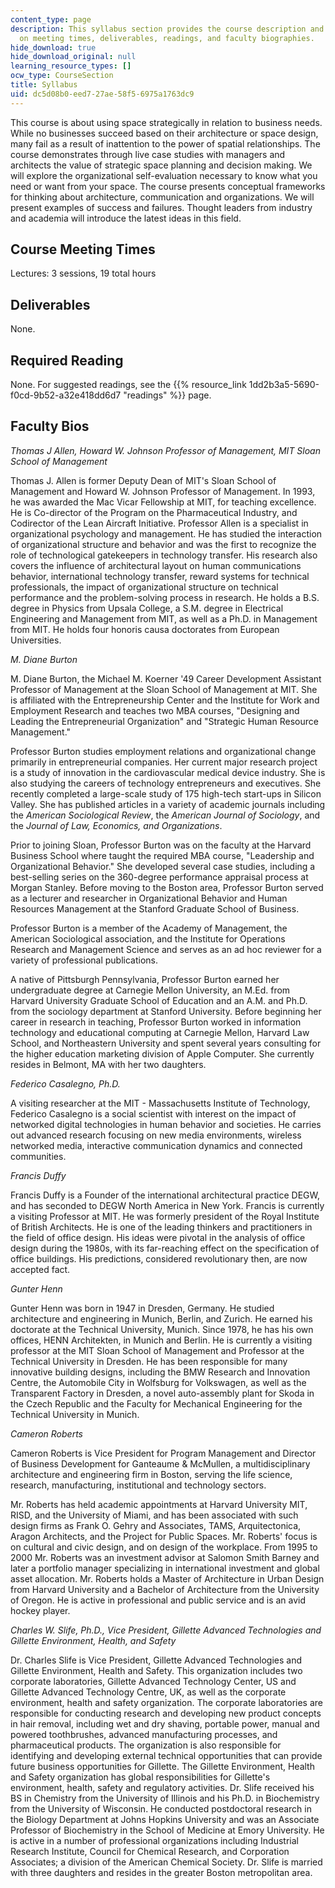 ```yaml
---
content_type: page
description: This syllabus section provides the course description and information
  on meeting times, deliverables, readings, and faculty biographies.
hide_download: true
hide_download_original: null
learning_resource_types: []
ocw_type: CourseSection
title: Syllabus
uid: dc5d08b0-eed7-27ae-58f5-6975a1763dc9
---
```


This course is about using space strategically in relation to business needs. While no businesses succeed based on their architecture or space design, many fail as a result of inattention to the power of spatial relationships. The course demonstrates through live case studies with managers and architects the value of strategic space planning and decision making. We will explore the organizational self-evaluation necessary to know what you need or want from your space. The course presents conceptual frameworks for thinking about architecture, communication and organizations. We will present examples of success and failures. Thought leaders from industry and academia will introduce the latest ideas in this field.

Course Meeting Times
--------------------

Lectures: 3 sessions, 19 total hours

Deliverables
------------

None.

Required Reading
----------------

None. For suggested readings, see the {{% resource_link 1dd2b3a5-5690-f0cd-9b52-a32e418dd6d7 "readings" %}} page.

Faculty Bios
------------

_Thomas J Allen,_ _Howard W. Johnson Professor of Management, MIT Sloan School of Management_

Thomas J. Allen is former Deputy Dean of MIT's Sloan School of Management and Howard W. Johnson Professor of Management. In 1993, he was awarded the Mac Vicar Fellowship at MIT, for teaching excellence. He is Co-director of the Program on the Pharmaceutical Industry, and Codirector of the Lean Aircraft Initiative. Professor Allen is a specialist in organizational psychology and management. He has studied the interaction of organizational structure and behavior and was the first to recognize the role of technological gatekeepers in technology transfer. His research also covers the influence of architectural layout on human communications behavior, international technology transfer, reward systems for technical professionals, the impact of organizational structure on technical performance and the problem-solving process in research. He holds a B.S. degree in Physics from Upsala College, a S.M. degree in Electrical Engineering and Management from MIT, as well as a Ph.D. in Management from MIT. He holds four honoris causa doctorates from European Universities.

_M. Diane Burton_

M. Diane Burton, the Michael M. Koerner '49 Career Development Assistant Professor of Management at the Sloan School of Management at MIT. She is affiliated with the Entrepreneurship Center and the Institute for Work and Employment Research and teaches two MBA courses, "Designing and Leading the Entrepreneurial Organization" and "Strategic Human Resource Management."

Professor Burton studies employment relations and organizational change primarily in entrepreneurial companies. Her current major research project is a study of innovation in the cardiovascular medical device industry. She is also studying the careers of technology entrepreneurs and executives. She recently completed a large-scale study of 175 high-tech start-ups in Silicon Valley. She has published articles in a variety of academic journals including the _American Sociological Review_, the _American Journal of Sociology_, and the _Journal of Law, Economics, and Organizations_.

Prior to joining Sloan, Professor Burton was on the faculty at the Harvard Business School where taught the required MBA course, "Leadership and Organizational Behavior." She developed several case studies, including a best-selling series on the 360-degree performance appraisal process at Morgan Stanley. Before moving to the Boston area, Professor Burton served as a lecturer and researcher in Organizational Behavior and Human Resources Management at the Stanford Graduate School of Business.

Professor Burton is a member of the Academy of Management, the American Sociological association, and the Institute for Operations Research and Management Science and serves as an ad hoc reviewer for a variety of professional publications.

A native of Pittsburgh Pennsylvania, Professor Burton earned her undergraduate degree at Carnegie Mellon University, an M.Ed. from Harvard University Graduate School of Education and an A.M. and Ph.D. from the sociology department at Stanford University. Before beginning her career in research in teaching, Professor Burton worked in information technology and educational computing at Carnegie Mellon, Harvard Law School, and Northeastern University and spent several years consulting for the higher education marketing division of Apple Computer. She currently resides in Belmont, MA with her two daughters.

_Federico Casalegno, Ph.D._

A visiting researcher at the MIT - Massachusetts Institute of Technology, Federico Casalegno is a social scientist with interest on the impact of networked digital technologies in human behavior and societies. He carries out advanced research focusing on new media environments, wireless networked media, interactive communication dynamics and connected communities.

_Francis Duffy_

Francis Duffy is a Founder of the international architectural practice DEGW, and has seconded to DEGW North America in New York. Francis is currently a visiting Professor at MIT. He was formerly president of the Royal Institute of British Architects. He is one of the leading thinkers and practitioners in the field of office design. His ideas were pivotal in the analysis of office design during the 1980s, with its far-reaching effect on the specification of office buildings. His predictions, considered revolutionary then, are now accepted fact.

_Gunter Henn_

Gunter Henn was born in 1947 in Dresden, Germany. He studied architecture and engineering in Munich, Berlin, and Zurich. He earned his doctorate at the Technical University, Munich. Since 1978, he has his own offices, HENN Architekten, in Munich and Berlin. He is currently a visiting professor at the MIT Sloan School of Management and Professor at the Technical University in Dresden. He has been responsible for many innovative building designs, including the BMW Research and Innovation Centre, the Automobile City in Wolfsburg for Volkswagen, as well as the Transparent Factory in Dresden, a novel auto-assembly plant for Skoda in the Czech Republic and the Faculty for Mechanical Engineering for the Technical University in Munich.

_Cameron Roberts_

Cameron Roberts is Vice President for Program Management and Director of Business Development for Ganteaume & McMullen, a multidisciplinary architecture and engineering firm in Boston, serving the life science, research, manufacturing, institutional and technology sectors.

Mr. Roberts has held academic appointments at Harvard University MIT, RISD, and the University of Miami, and has been associated with such design firms as Frank O. Gehry and Associates, TAMS, Arquitectonica, Aragon Architects, and the Project for Public Spaces. Mr. Roberts' focus is on cultural and civic design, and on design of the workplace. From 1995 to 2000 Mr. Roberts was an investment advisor at Salomon Smith Barney and later a portfolio manager specializing in international investment and global asset allocation. Mr. Roberts holds a Master of Architecture in Urban Design from Harvard University and a Bachelor of Architecture from the University of Oregon. He is active in professional and public service and is an avid hockey player.

_Charles W. Slife, Ph.D., Vice President, Gillette Advanced Technologies and Gillette Environment, Health, and Safety_

Dr. Charles Slife is Vice President, Gillette Advanced Technologies and Gillette Environment, Health and Safety. This organization includes two corporate laboratories, Gillette Advanced Technology Center, US and Gillette Advanced Technology Centre, UK, as well as the corporate environment, health and safety organization. The corporate laboratories are responsible for conducting research and developing new product concepts in hair removal, including wet and dry shaving, portable power, manual and powered toothbrushes, advanced manufacturing processes, and pharmaceutical products. The organization is also responsible for identifying and developing external technical opportunities that can provide future business opportunities for Gillette. The Gillette Environment, Health and Safety organization has global responsibilities for Gillette's environment, health, safety and regulatory activities. Dr. Slife received his BS in Chemistry from the University of Illinois and his Ph.D. in Biochemistry from the University of Wisconsin. He conducted postdoctoral research in the Biology Department at Johns Hopkins University and was an Associate Professor of Biochemistry in the School of Medicine at Emory University. He is active in a number of professional organizations including Industrial Research Institute, Council for Chemical Research, and Corporation Associates; a division of the American Chemical Society. Dr. Slife is married with three daughters and resides in the greater Boston metropolitan area.